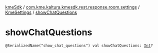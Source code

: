 [kmeSdk](../../index.md) / [com.kme.kaltura.kmesdk.rest.response.room.settings](../index.md) / [KmeSettings](index.md) / [showChatQuestions](./show-chat-questions.md)

# showChatQuestions

`@SerializedName("show_chat_questions") val showChatQuestions: `[`Int`](https://kotlinlang.org/api/latest/jvm/stdlib/kotlin/-int/index.html)`?`